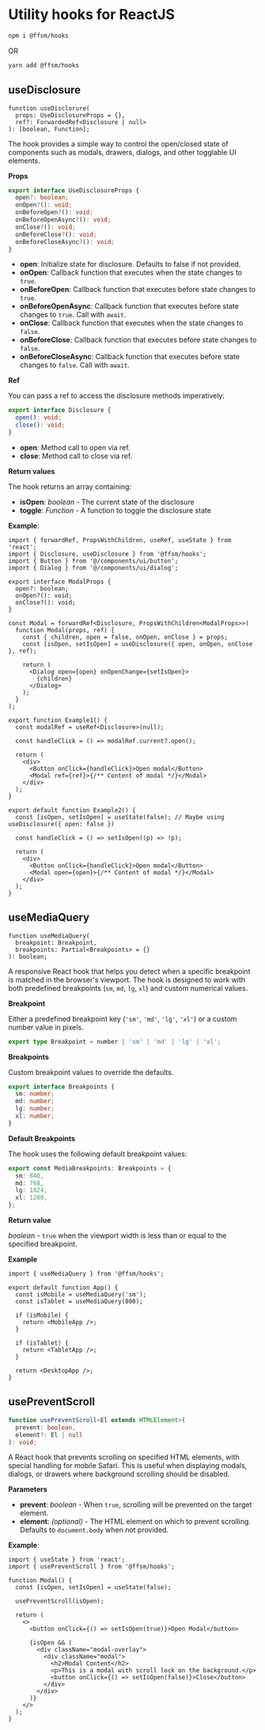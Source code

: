 # Utility hooks for ReactJS

```bash
npm i @ffsm/hooks
```

OR

```bash
yarn add @ffsm/hooks
```

## useDisclosure

```tsx
function useDisclorure(
  props: UseDisclosureProps = {},
  ref?: ForwardedRef<Disclosure | null>
): [boolean, Function];
```

The hook provides a simple way to control the open/closed state of components such as modals, drawers, dialogs, and other togglable UI elements.

**Props**

```ts
export interface UseDisclosureProps {
  open?: boolean;
  onOpen?(): void;
  onBeforeOpen?(): void;
  onBeforeOpenAsync?(): void;
  onClose?(): void;
  onBeforeClose?(): void;
  onBeforeCloseAsync?(): void;
}
```

- **open**: Initialize state for disclosure. Defaults to false if not provided.
- **onOpen**: Callback function that executes when the state changes to `true`.
- **onBeforeOpen**: Callback function that executes before state changes to `true`.
- **onBeforeOpenAsync**: Callback function that executes before state changes to `true`. Call with `await`.
- **onClose**: Callback function that executes when the state changes to `false`.
- **onBeforeClose**: Callback function that executes before state changes to `false`.
- **onBeforeCloseAsync**: Callback function that executes before state changes to `false`. Call with `await`.

**Ref**

You can pass a ref to access the disclosure methods imperatively:

```ts
export interface Disclosure {
  open(): void;
  close(): void;
}
```

- **open**: Method call to open via ref.
- **close**: Method call to close via ref.

**Return values**

The hook returns an array containing:

- **isOpen**: _boolean_ - The current state of the disclosure
- **toggle**: _Function_ - A function to toggle the disclosure state

**Example**:

```tsx
import { forwardRef, PropsWithChildren, useRef, useState } from 'react';
import { Disclosure, useDisclosure } from '@ffsm/hooks';
import { Button } from '@/components/ui/button';
import { Dialog } from '@/components/ui/dialog';

export interface ModalProps {
  open?: boolean;
  onOpen?(): void;
  onClose?(): void;
}

const Modal = forwardRef<Disclosure, PropsWithChildren<ModalProps>>(
  function Modal(props, ref) {
    const { children, open = false, onOpen, onClose } = props;
    const [isOpen, setIsOpen] = useDisclosure({ open, onOpen, onClose }, ref);

    return (
      <Dialog open={open} onOpenChange={setIsOpen}>
        {children}
      </Dialog>
    );
  }
);

export function Example1() {
  const modalRef = useRef<Disclosure>(null);

  const handleClick = () => modalRef.current?.open();

  return (
    <div>
      <Button onClick={handleClick}>Open modal</Button>
      <Modal ref={ref}>{/** Content of modal */}</Modal>
    </div>
  );
}

export default function Example2() {
  const [isOpen, setIsOpen] = useState(false); // Maybe using useDisclosure({ open: false })

  const handleClick = () => setIsOpen((p) => !p);

  return (
    <div>
      <Button onClick={handleClick}>Open modal</Button>
      <Modal open={open}>{/** Content of modal */}</Modal>
    </div>
  );
}
```

## useMediaQuery

```tsx
function useMediaQuery(
  breakpoint: Breakpoint,
  breakpoints: Partial<Breakpoints> = {}
): boolean;
```

A responsive React hook that helps you detect when a specific breakpoint is matched in the browser's viewport. The hook is designed to work with both predefined breakpoints (`sm`, `md`, `lg`, `xl`) and custom numerical values.

**Breakpoint**

Either a predefined breakpoint key (`'sm'`, `'md'`, `'lg'`, `'xl'`) or a custom number value in pixels.

```ts
export type Breakpoint = number | 'sm' | 'md' | 'lg' | 'xl';
```

**Breakpoints**

Custom breakpoint values to override the defaults.

```ts
export interface Breakpoints {
  sm: number;
  md: number;
  lg: number;
  xl: number;
}
```

**Default Breakpoints**

The hook uses the following default breakpoint values:

```ts
export const MediaBreakpoints: Breakpoints = {
  sm: 640,
  md: 768,
  lg: 1024,
  xl: 1280,
};
```

**Return value**

_boolean_ - `true` when the viewport width is less than or equal to the specified breakpoint.

**Example**

```tsx
import { useMediaQuery } from '@ffsm/hooks';

export default function App() {
  const isMobile = useMediaQuery('sm');
  const isTablet = useMediaQuery(800);

  if (isMobile) {
    return <MobileApp />;
  }

  if (isTablet) {
    return <TabletApp />;
  }

  return <DesktopApp />;
}
```

## usePreventScroll

```ts
function usePreventScroll<El extends HTMLElement>(
  prevent: boolean,
  element?: El | null
): void;
```

A React hook that prevents scrolling on specified HTML elements, with special handling for mobile Safari. This is useful when displaying modals, dialogs, or drawers where background scrolling should be disabled.

**Parameters**

- **prevent**: _boolean_ - When `true`, scrolling will be prevented on the target element.
- **element**: _(optional)_ - The HTML element on which to prevent scrolling. Defaults to `document.body` when not provided.

**Example**:

```tsx
import { useState } from 'react';
import { usePreventScroll } from '@ffsm/hooks';

function Modal() {
  const [isOpen, setIsOpen] = useState(false);

  usePreventScroll(isOpen);

  return (
    <>
      <button onClick={() => setIsOpen(true)}>Open Modal</button>

      {isOpen && (
        <div className="modal-overlay">
          <div className="modal">
            <h2>Modal Content</h2>
            <p>This is a modal with scroll lock on the background.</p>
            <button onClick={() => setIsOpen(false)}>Close</button>
          </div>
        </div>
      )}
    </>
  );
}
```
